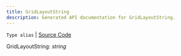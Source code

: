 ```yaml
---
title: GridLayoutString
description: Generated API documentation for GridLayoutString.
---
```


`Type alias` | [Source Code](https://github.com/mrCamelCode/jtjs-react/blob/0e141e63e22c212c71ce52ba40f0472cc9028516/lib/components/wrappers/layout/Grid.tsx#L5)

GridLayoutString: _string_